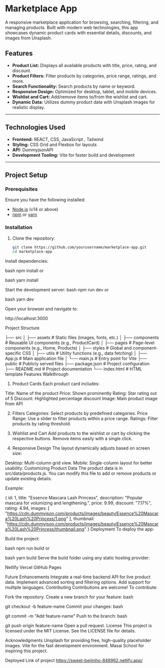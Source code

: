 # Marketplace App

A responsive marketplace application for browsing, searching, filtering, and managing products. Built with modern web technologies, this app showcases dynamic product cards with essential details, discounts, and images from Unsplash.

## Features

- **Product List:** Displays all available products with title, price, rating, and discount.
- **Product Filters:** Filter products by categories, price range, ratings, and more.
- **Search Functionality:** Search products by name or keyword.
- **Responsive Design:** Optimized for desktop, tablet, and mobile devices.
- **Wishlist and Cart:** Add/remove items to/from the wishlist and cart.
- **Dynamic Data:** Utilizes dummy product data with Unsplash images for realistic display.

---

## Technologies Used

- **Frontend:** REACT, CSS, JavaScript , Tailwind
- **Styling:** CSS Grid and Flexbox for layouts
- **API:** DummyjsonAPI
- **Development Tooling:** Vite for faster build and development

---

## Project Setup

### Prerequisites

Ensure you have the following installed:

- [Node.js](https://nodejs.org/) (v14 or above)
- [npm](https://www.npmjs.com/) or [yarn](https://yarnpkg.com/)

### Installation

1. Clone the repository:
   ```bash
   git clone https://github.com/yourusername/marketplace-app.git
   cd marketplace-app

Install dependencies:

bash
npm install
or

bash
yarn install

Start the development server:
bash
npm run dev
or

bash
yarn dev

Open your browser and navigate to:

http://localhost:3000

Project Structure


├── src
│   ├── assets          # Static files (images, fonts, etc.)
│   ├── components      # Reusable UI components (e.g., ProductCard)
│   ├── pages           # Page-level components (e.g., Home, Products)
│   ├── styles          # Global and component-specific CSS
│   ├── utils           # Utility functions (e.g., data fetching)
│   ├── App.js          # Main application file
│   └── main.js         # Entry point for Vite
├── public              # Publicly served files
├── package.json        # Project configuration
├── README.md           # Project documentation
└── index.html          # HTML template
Features Walkthrough
1. Product Cards
Each product card includes:

Title: Name of the product
Price: Shown prominently
Rating: Star rating out of 5
Discount: Highlighted percentage discount
Image: Main product image from API

2. Filters
Categories: Select products by predefined categories.
Price Range: Use a slider to filter products within a price range.
Ratings: Filter products by rating threshold.

3. Wishlist and Cart
Add products to the wishlist or cart by clicking the respective buttons.
Remove items easily with a single click.

4. Responsive Design
The layout dynamically adjusts based on screen size:

Desktop: Multi-column grid view.
Mobile: Single-column layout for better usability.
Customizing Product Data
The product data is in src/data/products.js. You can modify this file to add or remove products or update existing details.

Example:

{
  id: 1,
  title: "Essence Mascara Lash Princess",
  description: "Popular mascara for volumizing and lengthening.",
  price: 9.99,
  discount: "7.17%",
  rating: 4.94,
  images: [
    "https://cdn.dummyjson.com/products/images/beauty/Essence%20Mascara%20Lash%20Princess/1.png"
  ],
  thumbnail: "https://cdn.dummyjson.com/products/images/beauty/Essence%20Mascara%20Lash%20Princess/thumbnail.png"
}
Deployment
To deploy the app:

Build the project:

bash
npm run build
or

bash
yarn build
Serve the build folder using any static hosting provider:

Netlify
Vercel
GitHub Pages

Future Enhancements
Integrate a real-time backend API for live product data.
Implement advanced sorting and filtering options.
Add support for multiple languages.
Contributing
Contributions are welcome! To contribute:

Fork the repository.
Create a new branch for your feature:
bash

git checkout -b feature-name
Commit your changes:
bash

git commit -m "Add feature-name"
Push to the branch:
bash

git push origin feature-name
Open a pull request.
License
This project is licensed under the MIT License. See the LICENSE file for details.


Acknowledgments
Unsplash for providing free, high-quality placeholder images.
Vite for the fast development environment.
Masai School for inspiring this project.


Deployed Link of project
https://sweet-beijinho-848962.netlify.app/